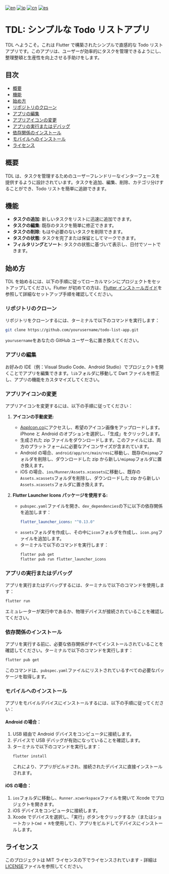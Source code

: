 [![en](https://img.shields.io/badge/lang-en-blue.svg)](https://github.com/RomaruDaze/TDL/blob/main/README.md) [![jp](https://img.shields.io/badge/lang-jp-red.svg)](https://github.com/RomaruDaze/TDL/blob/main/README_jp.md) [![cn](https://img.shields.io/badge/lang-cn-green.svg)](https://github.com/RomaruDaze/TDL/blob/main/README_cn.md) [![es](https://img.shields.io/badge/lang-es-yellow.svg)](https://github.com/RomaruDaze/TDL/blob/main/README_es.md)

# TDL: シンプルな Todo リストアプリ

TDL へようこそ。これは Flutter で構築されたシンプルで直感的な Todo リストアプリです。このアプリは、ユーザーが効率的にタスクを管理できるようにし、整理整頓と生産性を向上させる手助けをします。

## 目次

- [概要](#概要)
- [機能](#機能)
- [始め方](#始め方)
- [リポジトリのクローン](#リポジトリのクローン)
- [アプリの編集](#アプリの編集)
- [アプリアイコンの変更](#アプリアイコンの変更)
- [アプリの実行またはデバッグ](#アプリの実行またはデバッグ)
- [依存関係のインストール](#依存関係のインストール)
- [モバイルへのインストール](#モバイルへのインストール)
- [ライセンス](#ライセンス)

## 概要

TDL は、タスクを管理するためのユーザーフレンドリーなインターフェースを提供するように設計されています。タスクを追加、編集、削除、カテゴリ分けすることができ、Todo リストを簡単に追跡できます。

## 機能

- **タスクの追加**: 新しいタスクをリストに迅速に追加できます。
- **タスクの編集**: 既存のタスクを簡単に修正できます。
- **タスクの削除**: もはや必要のないタスクを削除できます。
- **タスクの状態**: タスクを完了または保留としてマークできます。
- **フィルタリングとソート**: タスクの状態に基づいて表示し、日付でソートできます。

## 始め方

TDL を始めるには、以下の手順に従ってローカルマシンにプロジェクトをセットアップしてください。Flutter が初めての方は、[Flutter インストールガイド](https://flutter.dev/docs/get-started/install)を参照して詳細なセットアップ手順を確認してください。

### リポジトリのクローン

リポジトリをクローンするには、ターミナルで以下のコマンドを実行します：

```bash
git clone https://github.com/yourusername/todo-list-app.git
```

`yourusername`をあなたの GitHub ユーザー名に置き換えてください。

### アプリの編集

お好みの IDE（例：Visual Studio Code、Android Studio）でプロジェクトを開くことでアプリを編集できます。`lib`フォルダに移動して Dart ファイルを修正し、アプリの機能をカスタマイズしてください。

### アプリアイコンの変更

アプリアイコンを変更するには、以下の手順に従ってください：

1. **アイコンの手動変更:**

   - [AppIcon.co](https://appicon.co/)にアクセスし、希望のアイコン画像をアップロードします。iPhone と Android のオプションを選択し、「生成」をクリックします。
   - 生成された zip ファイルをダウンロードします。このファイルには、両方のプラットフォームに必要なアイコンサイズが含まれています。
   - Android の場合、`android/app/src/main/res`に移動し、既存の`mipmap`フォルダを削除し、ダウンロードした zip から新しい`mipmap`フォルダに置き換えます。
   - iOS の場合、`ios/Runner/Assets.xcassets`に移動し、既存の`Assets.xcassets`フォルダを削除し、ダウンロードした zip から新しい`Assets.xcassets`フォルダに置き換えます。

2. **Flutter Launcher Icons パッケージを使用する:**
   - `pubspec.yaml`ファイルを開き、`dev_dependencies`の下に以下の依存関係を追加します：
     ```yaml
     flutter_launcher_icons: "^0.13.0"
     ```
   - `assets`フォルダを作成し、その中に`icon`フォルダを作成し、`icon.png`ファイルを追加します。
   - ターミナルで以下のコマンドを実行します：
     ```bash
     flutter pub get
     flutter pub run flutter_launcher_icons
     ```

### アプリの実行またはデバッグ

アプリを実行またはデバッグするには、ターミナルで以下のコマンドを使用します：

```bash
flutter run
```

エミュレーターが実行中であるか、物理デバイスが接続されていることを確認してください。

### 依存関係のインストール

アプリを実行する前に、必要な依存関係がすべてインストールされていることを確認してください。ターミナルで以下のコマンドを実行します：

```bash
flutter pub get
```

このコマンドは、`pubspec.yaml`ファイルにリストされているすべての必要なパッケージを取得します。

### モバイルへのインストール

アプリをモバイルデバイスにインストールするには、以下の手順に従ってください：

#### Android の場合：

1. USB 経由で Android デバイスをコンピュータに接続します。
2. デバイスで USB デバッグが有効になっていることを確認します。
3. ターミナルで以下のコマンドを実行します：
   ```bash
   flutter install
   ```
   これにより、アプリがビルドされ、接続されたデバイスに直接インストールされます。

#### iOS の場合：

1. `ios`フォルダに移動し、`Runner.xcworkspace`ファイルを開いて Xcode でプロジェクトを開きます。
2. iOS デバイスをコンピュータに接続します。
3. Xcode でデバイスを選択し、「実行」ボタンをクリックするか（またはショートカット`Cmd + R`を使用して）、アプリをビルドしてデバイスにインストールします。

## ライセンス

このプロジェクトは MIT ライセンスの下でライセンスされています - 詳細は[LICENSE](LICENSE)ファイルを参照してください。
